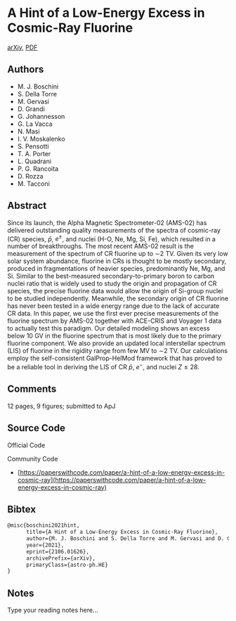 
# A Hint of a Low-Energy Excess in Cosmic-Ray Fluorine

[arXiv](https://arxiv.org/abs/2106.01626), [PDF](https://arxiv.org/pdf/2106.01626.pdf)

## Authors

- M. J. Boschini
- S. Della Torre
- M. Gervasi
- D. Grandi
- G. Johannesson
- G. La Vacca
- N. Masi
- I. V. Moskalenko
- S. Pensotti
- T. A. Porter
- L. Quadrani
- P. G. Rancoita
- D. Rozza
- M. Tacconi

## Abstract

Since its launch, the Alpha Magnetic Spectrometer-02 (AMS-02) has delivered outstanding quality measurements of the spectra of cosmic-ray (CR) species, $\bar{p}$, $e^{\pm}$, and nuclei (H-O, Ne, Mg, Si, Fe), which resulted in a number of breakthroughs. The most recent AMS-02 result is the measurement of the spectrum of CR fluorine up to $\sim$2 TV. Given its very low solar system abundance, fluorine in CRs is thought to be mostly secondary, produced in fragmentations of heavier species, predominantly Ne, Mg, and Si. Similar to the best-measured secondary-to-primary boron to carbon nuclei ratio that is widely used to study the origin and propagation of CR species, the precise fluorine data would allow the origin of Si-group nuclei to be studied independently. Meanwhile, the secondary origin of CR fluorine has never been tested in a wide energy range due to the lack of accurate CR data. In this paper, we use the first ever precise measurements of the fluorine spectrum by AMS-02 together with ACE-CRIS and Voyager 1 data to actually test this paradigm. Our detailed modeling shows an excess below 10 GV in the fluorine spectrum that is most likely due to the primary fluorine component. We also provide an updated local interstellar spectrum (LIS) of fluorine in the rigidity range from few MV to $\sim$2 TV. Our calculations employ the self-consistent GalProp-HelMod framework that has proved to be a reliable tool in deriving the LIS of CR $\bar{p}$, $e^{-}$, and nuclei $Z\le28$.

## Comments

12 pages, 9 figures; submitted to ApJ

## Source Code

Official Code



Community Code

- [https://paperswithcode.com/paper/a-hint-of-a-low-energy-excess-in-cosmic-ray](https://paperswithcode.com/paper/a-hint-of-a-low-energy-excess-in-cosmic-ray)

## Bibtex

```tex
@misc{boschini2021hint,
      title={A Hint of a Low-Energy Excess in Cosmic-Ray Fluorine}, 
      author={M. J. Boschini and S. Della Torre and M. Gervasi and D. Grandi and G. Johannesson and G. La Vacca and N. Masi and I. V. Moskalenko and S. Pensotti and T. A. Porter and L. Quadrani and P. G. Rancoita and D. Rozza and M. Tacconi},
      year={2021},
      eprint={2106.01626},
      archivePrefix={arXiv},
      primaryClass={astro-ph.HE}
}
```

## Notes

Type your reading notes here...

